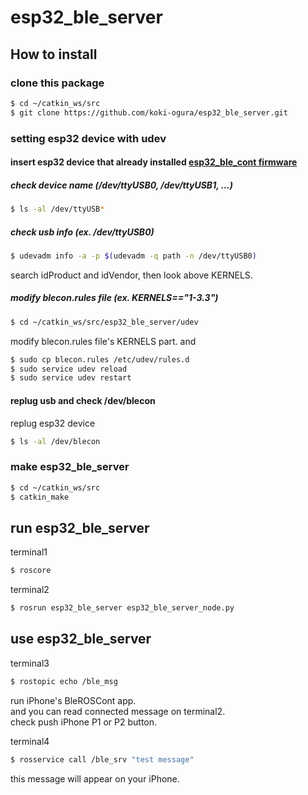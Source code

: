# esp32_ble_server
## How to install
### clone this package
```.sh
$ cd ~/catkin_ws/src
$ git clone https://github.com/koki-ogura/esp32_ble_server.git
```
### setting esp32 device with udev
#### insert esp32 device that already installed [esp32_ble_cont firmware](https://github.com/koki-ogura/esp32_ble_cont.git)
##### check device name (/dev/ttyUSB0, /dev/ttyUSB1, ...)
```.sh
$ ls -al /dev/ttyUSB*
```
##### check usb info (ex. /dev/ttyUSB0)
```.sh
$ udevadm info -a -p $(udevadm -q path -n /dev/ttyUSB0)
```
search idProduct and idVendor, then look above KERNELS.
##### modify blecon.rules file (ex. KERNELS=="1-3.3")
```.sh
$ cd ~/catkin_ws/src/esp32_ble_server/udev
```
modify blecon.rules file's KERNELS part. and  
```.sh
$ sudo cp blecon.rules /etc/udev/rules.d
$ sudo service udev reload
$ sudo service udev restart
```
#### replug usb and check /dev/blecon
replug esp32 device  
```.sh
$ ls -al /dev/blecon
```
### make esp32_ble_server
```.sh
$ cd ~/catkin_ws/src
$ catkin_make
```

## run esp32_ble_server
terminal1  
```.sh
$ roscore
```

terminal2  
```.sh
$ rosrun esp32_ble_server esp32_ble_server_node.py
```

## use esp32_ble_server
terminal3  
```.sh
$ rostopic echo /ble_msg
```
run iPhone's BleROSCont app.  
and you can read connected message on terminal2.  
check push iPhone P1 or P2 button.  

terminal4  
```.sh
$ rosservice call /ble_srv "test message"
```
this message will appear on your iPhone.  
